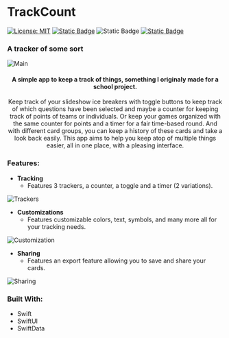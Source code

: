 # TrackCount
[![License: MIT](https://img.shields.io/badge/License-MIT-yellow.svg)](https://opensource.org/licenses/MIT)
[![Static Badge](https://img.shields.io/badge/Made_with-Swift-%23F05138?style=flat)](https://github.com/swiftlang/swift)
![Static Badge](https://img.shields.io/badge/iOS-%3E%3D17-green?style=flat)
[![Static Badge](https://img.shields.io/badge/Available_on-TestFlight-blue?style=flat)](https://testflight.apple.com/join/P8fadwdF)


### A tracker of some sort
![Main](https://github.com/user-attachments/assets/21433065-f69d-42e2-b63a-56585dcff6d7)
<h4 align="center">A simple app to keep a track of things, something I originaly made for a school project.</h4>

<p align="center">
Keep track of your slideshow ice breakers with toggle buttons to keep track of which questions have been selected and maybe a counter for keeping track of points of teams or individuals. Or keep your games organized with the same counter for points and a timer for a fair time-based round. And with different card groups, you can keep a history of these cards and take a look back easily. This app aims to help you keep atop of multiple things easier, all in one place, with a pleasing interface.
</p>

### Features:
- **Tracking**
  - Features 3 trackers, a counter, a toggle and a timer (2 variations).
  
![Trackers](https://github.com/user-attachments/assets/ad3a13aa-6430-457b-aa16-549fba94f876)


- **Customizations**
  - Features customizable colors, text, symbols, and many more all for your tracking needs.
    
![Customization](https://github.com/user-attachments/assets/4debf0a2-8c9b-4178-aeb3-f877847e35ec)


- **Sharing**
  - Features an export feature allowing you to save and share your cards.

![Sharing](https://github.com/user-attachments/assets/449468c2-2653-46bc-9219-4247900916e5)


### Built With:
- Swift
- SwiftUI
- SwiftData
